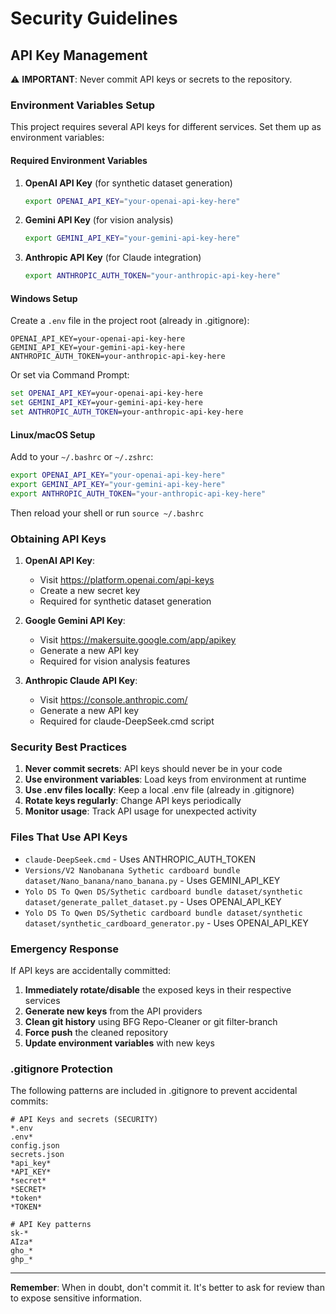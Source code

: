 # Security Guidelines

## API Key Management

⚠️ **IMPORTANT**: Never commit API keys or secrets to the repository.

### Environment Variables Setup

This project requires several API keys for different services. Set them up as environment variables:

#### Required Environment Variables

1. **OpenAI API Key** (for synthetic dataset generation)
   ```bash
   export OPENAI_API_KEY="your-openai-api-key-here"
   ```

2. **Gemini API Key** (for vision analysis)
   ```bash
   export GEMINI_API_KEY="your-gemini-api-key-here"
   ```

3. **Anthropic API Key** (for Claude integration)
   ```bash
   export ANTHROPIC_AUTH_TOKEN="your-anthropic-api-key-here"
   ```

#### Windows Setup

Create a `.env` file in the project root (already in .gitignore):

```env
OPENAI_API_KEY=your-openai-api-key-here
GEMINI_API_KEY=your-gemini-api-key-here
ANTHROPIC_AUTH_TOKEN=your-anthropic-api-key-here
```

Or set via Command Prompt:
```cmd
set OPENAI_API_KEY=your-openai-api-key-here
set GEMINI_API_KEY=your-gemini-api-key-here
set ANTHROPIC_AUTH_TOKEN=your-anthropic-api-key-here
```

#### Linux/macOS Setup

Add to your `~/.bashrc` or `~/.zshrc`:

```bash
export OPENAI_API_KEY="your-openai-api-key-here"
export GEMINI_API_KEY="your-gemini-api-key-here"
export ANTHROPIC_AUTH_TOKEN="your-anthropic-api-key-here"
```

Then reload your shell or run `source ~/.bashrc`

### Obtaining API Keys

1. **OpenAI API Key**:
   - Visit https://platform.openai.com/api-keys
   - Create a new secret key
   - Required for synthetic dataset generation

2. **Google Gemini API Key**:
   - Visit https://makersuite.google.com/app/apikey
   - Generate a new API key
   - Required for vision analysis features

3. **Anthropic Claude API Key**:
   - Visit https://console.anthropic.com/
   - Generate a new API key
   - Required for claude-DeepSeek.cmd script

### Security Best Practices

1. **Never commit secrets**: API keys should never be in your code
2. **Use environment variables**: Load keys from environment at runtime
3. **Use .env files locally**: Keep a local .env file (already in .gitignore)
4. **Rotate keys regularly**: Change API keys periodically
5. **Monitor usage**: Track API usage for unexpected activity

### Files That Use API Keys

- `claude-DeepSeek.cmd` - Uses ANTHROPIC_AUTH_TOKEN
- `Versions/V2 Nanobanana Sythetic cardboard bundle dataset/Nano_banana/nano_banana.py` - Uses GEMINI_API_KEY
- `Yolo DS To Qwen DS/Sythetic cardboard bundle dataset/synthetic dataset/generate_pallet_dataset.py` - Uses OPENAI_API_KEY
- `Yolo DS To Qwen DS/Sythetic cardboard bundle dataset/synthetic dataset/synthetic_cardboard_generator.py` - Uses OPENAI_API_KEY

### Emergency Response

If API keys are accidentally committed:

1. **Immediately rotate/disable** the exposed keys in their respective services
2. **Generate new keys** from the API providers
3. **Clean git history** using BFG Repo-Cleaner or git filter-branch
4. **Force push** the cleaned repository
5. **Update environment variables** with new keys

### .gitignore Protection

The following patterns are included in .gitignore to prevent accidental commits:

```gitignore
# API Keys and secrets (SECURITY)
*.env
.env*
config.json
secrets.json
*api_key*
*API_KEY*
*secret*
*SECRET*
*token*
*TOKEN*

# API Key patterns
sk-*
AIza*
gho_*
ghp_*
```

---

**Remember**: When in doubt, don't commit it. It's better to ask for review than to expose sensitive information.